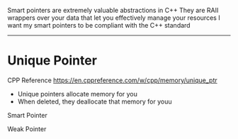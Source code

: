 Smart pointers are extremely valuable abstractions in C++
They are RAII wrappers over your data that let you effectively manage your resources
I want my smart pointers to be compliant with the C++ standard

---

# Unique Pointer

CPP Reference
https://en.cppreference.com/w/cpp/memory/unique_ptr

- Unique pointers allocate memory for you
- When deleted, they deallocate that memory for youu

Smart Pointer

Weak Pointer
